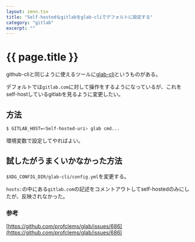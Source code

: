 ```yaml
---
layout: zenn.tsx
title: "Self-hostedなgitlabをglab-cliでデフォルトに設定する"
category: "gitlab"
excerpt: ""
---
```


# {{ page.title }}

github-cliと同じように使えるツールに[glab-cli](https://github.com/profclems/glab/)というものがある。

デフォルトでは`gitlab.com`に対して操作をするようになっているが、これをself-hostしているgitlabを見るように変更したい。


## 方法

```sh
$ GITLAB_HOST=<Self-hosted-uri> glab cmd...
```

環境変数で設定してやればよい。

## 試したがうまくいかなかった方法

`$XDG_CONFIG_DIR/glab-cli/config.yml`を変更する。

`hosts:`の中にある`gitlab.com`の記述をコメントアウトしてself-hostedのみにしたが、反映されなかった。


### 参考

[https://github.com/profclems/glab/issues/686](https://github.com/profclems/glab/issues/686)

